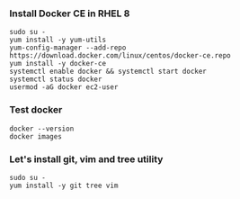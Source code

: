 ### Install Docker CE in RHEL 8
```
sudo su -
yum install -y yum-utils
yum-config-manager --add-repo https://download.docker.com/linux/centos/docker-ce.repo
yum install -y docker-ce
systemctl enable docker && systemctl start docker
systemctl status docker
usermod -aG docker ec2-user
```

### Test docker
```
docker --version
docker images
```

### Let's install git, vim and tree utility
```
sudo su -
yum install -y git tree vim
```

